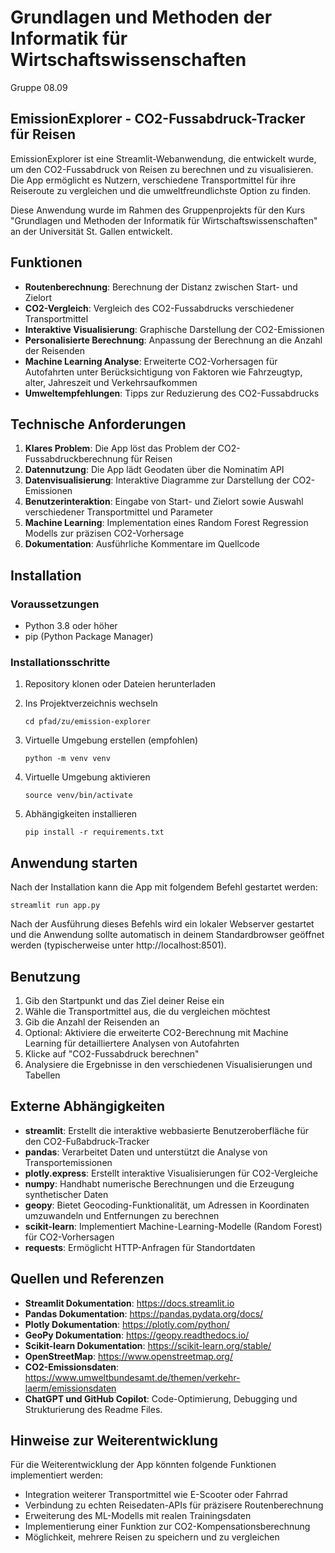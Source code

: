 # Grundlagen und Methoden der Informatik für Wirtschaftswissenschaften
Gruppe 08.09

## EmissionExplorer - CO2-Fussabdruck-Tracker für Reisen

EmissionExplorer ist eine Streamlit-Webanwendung, die entwickelt wurde, um den CO2-Fussabdruck von Reisen zu berechnen und zu visualisieren. Die App ermöglicht es Nutzern, verschiedene Transportmittel für ihre Reiseroute zu vergleichen und die umweltfreundlichste Option zu finden.

Diese Anwendung wurde im Rahmen des Gruppenprojekts für den Kurs "Grundlagen und Methoden der Informatik für Wirtschaftswissenschaften" an der Universität St. Gallen entwickelt.

## Funktionen

- **Routenberechnung**: Berechnung der Distanz zwischen Start- und Zielort
- **CO2-Vergleich**: Vergleich des CO2-Fussabdrucks verschiedener Transportmittel
- **Interaktive Visualisierung**: Graphische Darstellung der CO2-Emissionen
- **Personalisierte Berechnung**: Anpassung der Berechnung an die Anzahl der Reisenden
- **Machine Learning Analyse**: Erweiterte CO2-Vorhersagen für Autofahrten unter Berücksichtigung von Faktoren wie Fahrzeugtyp, alter, Jahreszeit und Verkehrsaufkommen
- **Umweltempfehlungen**: Tipps zur Reduzierung des CO2-Fussabdrucks

## Technische Anforderungen

1. **Klares Problem**: Die App löst das Problem der CO2-Fussabdruckberechnung für Reisen
2. **Datennutzung**: Die App lädt Geodaten über die Nominatim API
3. **Datenvisualisierung**: Interaktive Diagramme zur Darstellung der CO2-Emissionen
4. **Benutzerinteraktion**: Eingabe von Start- und Zielort sowie Auswahl verschiedener Transportmittel und Parameter
5. **Machine Learning**: Implementation eines Random Forest Regression Modells zur präzisen CO2-Vorhersage
6. **Dokumentation**: Ausführliche Kommentare im Quellcode

## Installation

### Voraussetzungen

- Python 3.8 oder höher
- pip (Python Package Manager)

### Installationsschritte

1. Repository klonen oder Dateien herunterladen

2. Ins Projektverzeichnis wechseln
   ```
   cd pfad/zu/emission-explorer
   ```

3. Virtuelle Umgebung erstellen (empfohlen)
   ```
   python -m venv venv
   ```

4. Virtuelle Umgebung aktivieren
     ```
     source venv/bin/activate
     ```

5. Abhängigkeiten installieren
   ```
   pip install -r requirements.txt
   ```

## Anwendung starten

Nach der Installation kann die App mit folgendem Befehl gestartet werden:

```
streamlit run app.py
```

Nach der Ausführung dieses Befehls wird ein lokaler Webserver gestartet und die Anwendung sollte automatisch in deinem Standardbrowser geöffnet werden (typischerweise unter http://localhost:8501).

## Benutzung

1. Gib den Startpunkt und das Ziel deiner Reise ein
2. Wähle die Transportmittel aus, die du vergleichen möchtest
3. Gib die Anzahl der Reisenden an
4. Optional: Aktiviere die erweiterte CO2-Berechnung mit Machine Learning für detailliertere Analysen von Autofahrten
5. Klicke auf "CO2-Fussabdruck berechnen"
6. Analysiere die Ergebnisse in den verschiedenen Visualisierungen und Tabellen

## Externe Abhängigkeiten

- **streamlit**: Erstellt die interaktive webbasierte Benutzeroberfläche für den CO2-Fußabdruck-Tracker
- **pandas**: Verarbeitet Daten und unterstützt die Analyse von Transportemissionen
- **plotly.express**: Erstellt interaktive Visualisierungen für CO2-Vergleiche
- **numpy**: Handhabt numerische Berechnungen und die Erzeugung synthetischer Daten
- **geopy**: Bietet Geocoding-Funktionalität, um Adressen in Koordinaten umzuwandeln und Entfernungen zu berechnen
- **scikit-learn**: Implementiert Machine-Learning-Modelle (Random Forest) für CO2-Vorhersagen
- **requests**: Ermöglicht HTTP-Anfragen für Standortdaten

## Quellen und Referenzen

- **Streamlit Dokumentation**: https://docs.streamlit.io
- **Pandas Dokumentation**: https://pandas.pydata.org/docs/
- **Plotly Dokumentation**: https://plotly.com/python/
- **GeoPy Dokumentation**: https://geopy.readthedocs.io/
- **Scikit-learn Dokumentation**: https://scikit-learn.org/stable/
- **OpenStreetMap**: https://www.openstreetmap.org/
- **CO2-Emissionsdaten**: https://www.umweltbundesamt.de/themen/verkehr-laerm/emissionsdaten
- **ChatGPT und GitHub Copilot**: Code-Optimierung, Debugging und Strukturierung des Readme Files.

## Hinweise zur Weiterentwicklung

Für die Weiterentwicklung der App könnten folgende Funktionen implementiert werden:
- Integration weiterer Transportmittel wie E-Scooter oder Fahrrad
- Verbindung zu echten Reisedaten-APIs für präzisere Routenberechnung
- Erweiterung des ML-Modells mit realen Trainingsdaten
- Implementierung einer Funktion zur CO2-Kompensationsberechnung
- Möglichkeit, mehrere Reisen zu speichern und zu vergleichen
